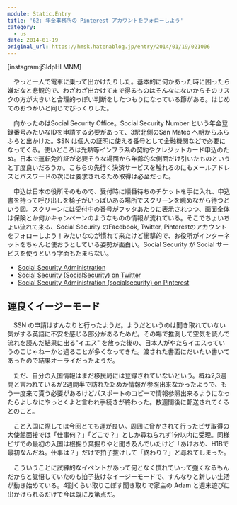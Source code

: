 ```yaml
---
module: Static.Entry
title: '62: 年金事務所の Pinterest アカウントをフォローしよう'
category:
  - us
date: 2014-01-19
original_url: https://hmsk.hatenablog.jp/entry/2014/01/19/021006
---
```


[instagram:jSIdpHLMNM]

　やっと一人で電車に乗って出かけたりした。基本的に何かあった時に困ったら嫌だなと悲観的で、わざわざ出かけてまで得るものはそんなにないからそのリスクの方が大きいと合理的っぽい判断をしたつもりになっている節がある。はじめてのおつかいと同じでびっくりした。

　向かったのはSocial Security Office。Social Security Number という年金登録番号みたいなIDを申請する必要があって、3駅北側のSan Mateo へ朝からふらふらと出かけた。SSN は個人の証明に使える番号として金融機関などで必要になってくる。使いどころは光熱等インフラ系の契約やクレジットカード申込のため。日本で運転免許証が必要そうな場面から年齢的な側面だけ引いたものというと丁度良いだろうか。こちらの先行く決済サービスを触れるのにもメールアドレスとパスワードの次には要求されるため取得は必至だった。

　申込は日本の役所そのもので、受付時に順番待ちのチケットを手に入れ、申込書を持って呼び出しを椅子がいっぱいある場所でスクリーンを眺めながら待つという図。スクリーンには受付中の番号がフッタあたりに表示されつつ、画面全体は保険とか何かキャンペーンのようなものの情報が流れている。そこでちょいちょい流れて来る、Social Security のFacebook, Twitter, Pinterestのアカウントをフォローしよう！みたいなのが慣れて来たけど衝撃的で、お役所がインターネットをちゃんと使おうとしている姿勢が面白い。Social Security が Social サービスを使うという字面もたまらない。

- [Social Security Administration](https://www.facebook.com/socialsecurity)
- [Social Security (SocialSecurity) on Twitter](https://twitter.com/SocialSecurity)
- [Social Security Administration (socialsecurity) on Pinterest](http://www.pinterest.com/socialsecurity/)


## 運良くイージーモード

　SSN の申請はすんなりと行ったようだ。ようだというのは聞き取れていない気がする英語に不安を感じる部分があるためだ。その場で推測して空気を読んで流れを読んだ結果に出る"イエス" を放った後の、日本人がやたらイエスっていうのこじゃねーかと過ることが多くなってきた。渡された書面にだいたい書いてあったので結果オーライだったようだ。

　ただ、自分の入国情報はまだ移民局には登録されていないという。概ね2,3週間と言われているが2週間半で訪れたためか情報が参照出来なかったようで、もう一度来て貰う必要があるけどパスポートのコピーで情報参照出来るようになったらよしなにやっとくよと言われ手続きが終わった。数週間後に郵送されてくるとのこと。

　こと入国に際しては今回とても運が良い。周囲に脅かされて行ったビザ取得の大使館面接では「仕事何？」「どこで？」としか尋ねられず1分以内に受理。同様ビザでの最初の入国は根掘り葉掘りやと聞き及んでいたけど「あけおめ、H1Bで最初なんだね。仕事は？」だけで拍子抜けして「終わり？」と尋ねてしまった。

　こういうことに試練的なイベントがあって何となく慣れていって強くなるもんだからと覚悟していたのも拍子抜けなイージーモードで、すんなりと新しい生活が動き始めている。4割くらい取りこぼす聞き取りで家主の Adam と週末遊びに出かけられるだけで今は既に及第点だ。
